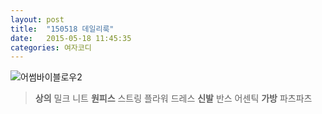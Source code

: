 ```yaml
---
layout: post
title:  "150518 데일리룩"
date:   2015-05-18 11:45:35
categories: 여자코디
---
```


![어썸바이블로우2](http://postfiles14.naver.net/20140715_29/8905232_1405414448990MoapY_JPEG/IMG_9574.JPG?type=w1)
>**상의**  밀크 니트 
**원피스**  스트링 플라워 드레스 
**신발**  반스 어센틱
**가방** 파츠파츠 

